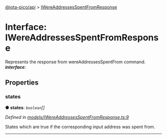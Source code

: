 [@iota-pico/api](../README.md) > [IWereAddressesSpentFromResponse](../interfaces/iwereaddressesspentfromresponse.md)



# Interface: IWereAddressesSpentFromResponse


Represents the response from wereAddressesSpentFrom command.
*__interface__*: 



## Properties
<a id="states"></a>

###  states

**●  states**:  *`boolean`[]* 

*Defined in [models/IWereAddressesSpentFromResponse.ts:9](https://github.com/iotaeco/iota-pico-api/blob/3e92717/src/models/IWereAddressesSpentFromResponse.ts#L9)*



States which are true if the corresponding input address was spent from.




___


